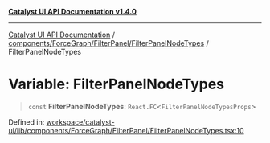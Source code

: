 [**Catalyst UI API Documentation v1.4.0**](../../../../../README.md)

---

[Catalyst UI API Documentation](../../../../../README.md) / [components/ForceGraph/FilterPanel/FilterPanelNodeTypes](../README.md) / FilterPanelNodeTypes

# Variable: FilterPanelNodeTypes

> `const` **FilterPanelNodeTypes**: `React.FC`\<`FilterPanelNodeTypesProps`\>

Defined in: [workspace/catalyst-ui/lib/components/ForceGraph/FilterPanel/FilterPanelNodeTypes.tsx:10](https://github.com/TheBranchDriftCatalyst/catalyst-ui/blob/main/lib/components/ForceGraph/FilterPanel/FilterPanelNodeTypes.tsx#L10)
